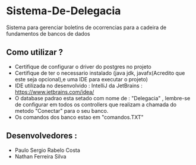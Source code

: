 # Sistema-De-Delegacia
Sistema para gerenciar boletins de ocorrencias para a cadeira de fundamentos de bancos de dados

## Como utilizar ?
- Certifique de configurar o driver do postgres no projeto
- Certifique de ter o necessario instalado (java jdk, javafx(Acredito que este seja opcional),e uma IDE para executar o projeto)
- IDE utilizada no desenvolvido : IntelliJ da JetBrains : https://www.jetbrains.com/idea/
- O database padrao esta setado com nome de : "Delegacia" , lembre-se de configurar em todos os controllers que realizam a chamada
do metodo "Conectar" para o seu banco.
- Os comandos dos banco estao em "comandos.TXT"

## Desenvolvedores :
- Paulo Sergio Rabelo Costa
- Nathan Ferreira Silva